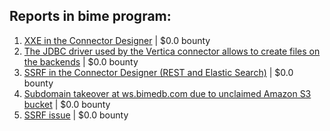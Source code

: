 ## Reports in bime program:
1. [XXE in the Connector Designer](https://hackerone.com/reports/112116) | $0.0 bounty
2. [The JDBC driver used by the Vertica connector allows to create files on the backends](https://hackerone.com/reports/112166) | $0.0 bounty
3. [SSRF in the Connector Designer (REST and Elastic Search)](https://hackerone.com/reports/112156) | $0.0 bounty
4. [Subdomain takeover at ws.bimedb.com due to unclaimed Amazon S3 bucket](https://hackerone.com/reports/161428) | $0.0 bounty
5. [SSRF issue](https://hackerone.com/reports/120219) | $0.0 bounty
